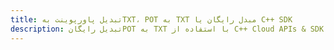---title: تبدیل پاورپوینت بهTXT، POT به TXT مبدل رایگان یا C++ SDKdescription: تبدیل رایگانPOT به TXT با استفاده از C++ Cloud APIs & SDK. همچنین اسناد Microsoft PowerPoint را در Cloud ایجاد، ویرایش و رندر کنید.---